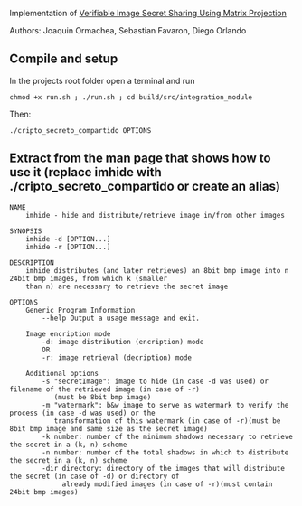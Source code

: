 Implementation of [Verifiable Image Secret Sharing Using Matrix Projection](https://www.sciencedirect.com/science/article/pii/S1110866514000334)

Authors: Joaquin Ormachea, Sebastian Favaron, Diego Orlando

## Compile and setup
In the projects root folder open a terminal and run

```chmod +x run.sh ; ./run.sh ; cd build/src/integration_module```

Then:

```./cripto_secreto_compartido OPTIONS```

## Extract from the man page that shows how to use it (replace imhide with ./cripto_secreto_compartido or create an alias)

```
NAME
    imhide - hide and distribute/retrieve image in/from other images

SYNOPSIS
	imhide -d [OPTION...]
	imhide -r [OPTION...]

DESCRIPTION
	imhide distributes (and later retrieves) an 8bit bmp image into n 24bit bmp images, from which k (smaller
	than n) are necessary to retrieve the secret image

OPTIONS
	Generic Program Information
		--help Output a usage message and exit.

	Image encription mode
		-d: image distribution (encription) mode
		OR
		-r: image retrieval (decription) mode
	
	Additional options
		-s "secretImage": image to hide (in case -d was used) or filename of the retrieved image (in case of -r)
		   (must be 8bit bmp image)
		-m "watermark": b&w image to serve as watermark to verify the process (in case -d was used) or the 
		   transformation of this watermark (in case of -r)(must be 8bit bmp image and same size as the secret image)
		-k number: number of the minimum shadows necessary to retrieve the secret in a (k, n) scheme
		-n number: number of the total shadows in which to distribute the secret in a (k, n) scheme
		-dir directory: directory of the images that will distribute the secret (in case of -d) or directory of
		     already modified images (in case of -r)(must contain 24bit bmp images)
```
